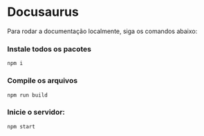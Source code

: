 # Docusaurus

Para rodar a documentação localmente, siga os comandos abaixo:

### Instale todos os pacotes

```shell
npm i
```

### Compile os arquivos

```shell
npm run build
```

### Inicie o servidor:

```shell
npm start
```


